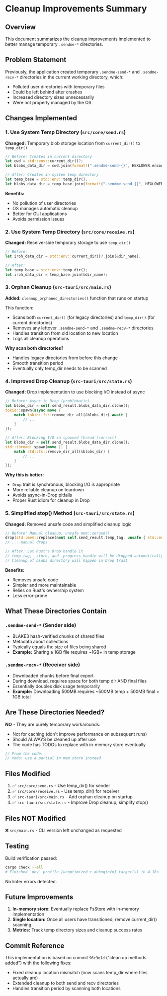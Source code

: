 # Cleanup Improvements Summary

## Overview
This document summarizes the cleanup improvements implemented to better manage temporary `.sendme-*` directories.

## Problem Statement
Previously, the application created temporary `.sendme-send-*` and `.sendme-recv-*` directories in the current working directory, which:
- Polluted user directories with temporary files
- Could be left behind after crashes
- Increased directory sizes unnecessarily
- Were not properly managed by the OS

## Changes Implemented

### 1. Use System Temp Directory (`src/core/send.rs`)
**Changed:** Temporary blob storage location from `current_dir()` to `temp_dir()`

```rust
// Before: Creates in current directory
let cwd = std::env::current_dir()?;
let blobs_data_dir = cwd.join(format!(".sendme-send-{}", HEXLOWER.encode(&suffix)));

// After: Creates in system temp directory
let temp_base = std::env::temp_dir();
let blobs_data_dir = temp_base.join(format!(".sendme-send-{}", HEXLOWER.encode(&suffix)));
```

**Benefits:**
- No pollution of user directories
- OS manages automatic cleanup
- Better for GUI applications
- Avoids permission issues

### 2. Use System Temp Directory (`src/core/receive.rs`)
**Changed:** Receive-side temporary storage to use `temp_dir()`

```rust
// Before:
let iroh_data_dir = std::env::current_dir()?.join(&dir_name);

// After:
let temp_base = std::env::temp_dir();
let iroh_data_dir = temp_base.join(&dir_name);
```

### 3. Orphan Cleanup (`src-tauri/src/main.rs`)
**Added:** `cleanup_orphaned_directories()` function that runs on startup

This function:
- Scans both `current_dir()` (for legacy directories) and `temp_dir()` (for current directories)
- Removes any leftover `.sendme-send-*` and `.sendme-recv-*` directories
- Handles transition from old location to new location
- Logs all cleanup operations

**Why scan both directories?**
- Handles legacy directories from before this change
- Smooth transition period
- Eventually only temp_dir needs to be scanned

### 4. Improved Drop Cleanup (`src-tauri/src/state.rs`)
**Changed:** Drop implementation to use blocking I/O instead of async

```rust
// Before: Async in Drop (problematic)
let blobs_dir = self.send_result.blobs_data_dir.clone();
tokio::spawn(async move {
    match tokio::fs::remove_dir_all(&blobs_dir).await {
        // ...
    }
});

// After: Blocking I/O in spawned thread (correct)
let blobs_dir = self.send_result.blobs_data_dir.clone();
std::thread::spawn(move || {
    match std::fs::remove_dir_all(&blobs_dir) {
        // ...
    }
});
```

**Why this is better:**
- `Drop` trait is synchronous, blocking I/O is appropriate
- More reliable cleanup on teardown
- Avoids async-in-Drop pitfalls
- Proper Rust idiom for cleanup in Drop

### 5. Simplified stop() Method (`src-tauri/src/state.rs`)
**Changed:** Removed unsafe code and simplified cleanup logic

```rust
// Before: Manual cleanup, unsafe mem::zeroed()
drop(std::mem::replace(&mut self.send_result.temp_tag, unsafe { std::mem::zeroed() }));
// ... manual drops

// After: Let Rust's Drop handle it
// temp_tag, _store, and _progress_handle will be dropped automatically
// Cleanup of blobs directory will happen in Drop trait
```

**Benefits:**
- Removes unsafe code
- Simpler and more maintainable
- Relies on Rust's ownership system
- Less error-prone

## What These Directories Contain

### `.sendme-send-*` (Sender side)
- BLAKE3 hash-verified chunks of shared files
- Metadata about collections
- Typically equals the size of files being shared
- **Example:** Sharing a 1GB file requires ~1GB+ in temp storage

### `.sendme-recv-*` (Receiver side)
- Downloaded chunks before final export
- During download, requires space for both temp dir AND final files
- Essentially doubles disk usage temporarily
- **Example:** Downloading 500MB requires ~500MB temp + 500MB final = 1GB total

## Are These Directories Needed?

**NO** - They are purely temporary workarounds:
- Not for caching (don't improve performance on subsequent runs)
- Should ALWAYS be cleaned up after use
- The code has TODOs to replace with in-memory store eventually

```rust
// From the code:
// todo: use a partial in mem store instead
```

## Files Modified

1. ✅ `src/core/send.rs` - Use temp_dir() for sender
2. ✅ `src/core/receive.rs` - Use temp_dir() for receiver
3. ✅ `src-tauri/src/main.rs` - Add orphan cleanup on startup
4. ✅ `src-tauri/src/state.rs` - Improve Drop cleanup, simplify stop()

## Files NOT Modified

❌ `src/main.rs` - CLI version left unchanged as requested

## Testing

Build verification passed:
```bash
cargo check --all
# Finished `dev` profile [unoptimized + debuginfo] target(s) in 4.18s
```

No linter errors detected.

## Future Improvements

1. **In-memory store:** Eventually replace FsStore with in-memory implementation
2. **Single location:** Once all users have transitioned, remove current_dir() scanning
3. **Metrics:** Track temp directory sizes and cleanup success rates

## Commit Reference

This implementation is based on commit `96c3e1d` ("clean up methods added") with the following fixes:
- Fixed cleanup location mismatch (now scans temp_dir where files actually are)
- Extended cleanup to both send and recv directories
- Handles transition period by scanning both locations

